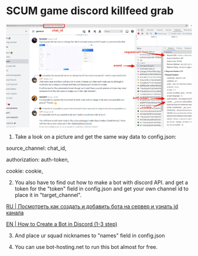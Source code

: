 # SCUM game discord killfeed grab


![alt get this in config.json: chat_id to source_channel, auth-token to authorization and cookie](https://github.com/artskar/scum-killfeed/blob/main/data4bot.png)
1) Take a look on a picture and get the same way data to config.json:

source_channel: chat_id,

authorization: auth-token,

cookie: cookie,

2) You also have to find out how to make a bot with discord API. and get a token for the "token" field in config.json
and get your own channel id to place it in "target_channel".

[RU | Посмотреть как создать и добавить бота на сервер и узнать id канала](https://vc.ru/services/288966-bot-discord-kak-sozdat-i-dobavit-na-server)

[EN | How to Create a Bot in Discord (1-3 step)](https://www.wikihow.com/Create-a-Bot-in-Discord)

3) And place ur squad nicknames to "names" field in config.json

4) You can use bot-hosting.net to run this bot almost for free. 
